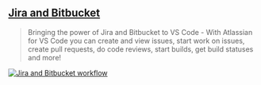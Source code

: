 ## [Jira and Bitbucket](https://marketplace.visualstudio.com/items?itemName=Atlassian.atlascode)

> Bringing the power of Jira and Bitbucket to VS Code - With Atlassian for VS Code you can create and view issues, start work on issues, create pull requests, do code reviews, start builds, get build statuses and more!

[![Jira and Bitbucket workflow](https://camo.githubusercontent.com/8692f29adcff81b699f864b80fd8ec293dbe1875dfbd89092b369fd57e882989/68747470733a2f2f6269746275636b65742e6f72672f61746c61737369616e6c6162732f61746c6173636f64652f7261772f6d61737465722f2e726561646d652f6465762d776f726b666c6f772e676966)](https://camo.githubusercontent.com/8692f29adcff81b699f864b80fd8ec293dbe1875dfbd89092b369fd57e882989/68747470733a2f2f6269746275636b65742e6f72672f61746c61737369616e6c6162732f61746c6173636f64652f7261772f6d61737465722f2e726561646d652f6465762d776f726b666c6f772e676966)